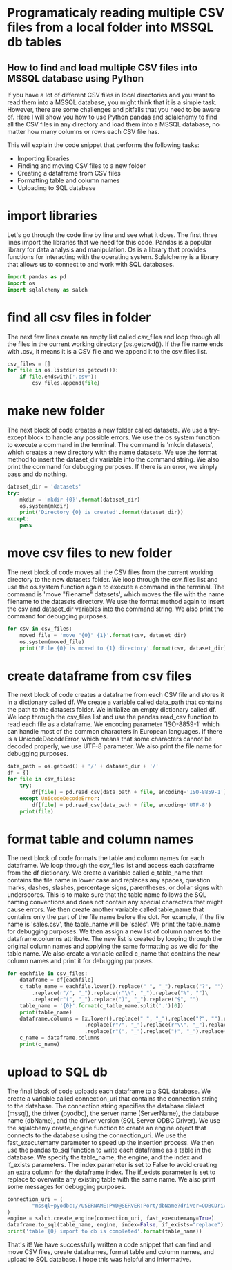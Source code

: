 # Programaticaly reading multiple CSV files from a local folder into MSSQL db tables

## How to find and load multiple CSV files into MSSQL database using Python

If you have a lot of different CSV files in local directories and you want to read them into a MSSQL database, you might think that it is a simple task. 
However, there are some challenges and pitfalls that you need to be aware of. Here I will show you how to use Python pandas and sqlalchemy to find all the CSV files in any directory and load them into a MSSQL database, no matter how many columns or rows each CSV file has.

This will explain the code snippet that performs the following tasks:
* Importing libraries
* Finding and moving CSV files to a new folder
* Creating a dataframe from CSV files
* Formatting table and column names
* Uploading to SQL database

# import libraries
Let's go through the code line by line and see what it does.
The first three lines import the libraries that we need for this code. Pandas is a popular library for data analysis and manipulation. Os is a library that provides functions for interacting with the operating system. Sqlalchemy is a library that allows us to connect to and work with SQL databases.
```python
import pandas as pd
import os
import sqlalchemy as salch
```
# find all csv files in folder
The next few lines create an empty list called csv_files and loop through all the files in the current working directory (os.getcwd()). If the file name ends with .csv, it means it is a CSV file and we append it to the csv_files list.

```python
csv_files = []
for file in os.listdir(os.getcwd()):
    if file.endswith('.csv'):
        csv_files.append(file)
```
# make new folder
The next block of code creates a new folder called datasets. We use a try-except block to handle any possible errors. We use the os.system function to execute a command in the terminal. The command is 'mkdir datasets', which creates a new directory with the name datasets. We use the format method to insert the dataset_dir variable into the command string. We also print the command for debugging purposes. If there is an error, we simply pass and do nothing.

```python
dataset_dir = 'datasets'
try:
    mkdir = 'mkdir {0}'.format(dataset_dir)
    os.system(mkdir)
    print('Directory {0} is created'.format(dataset_dir))
except:
    pass
```
# move csv files to new folder
The next block of code moves all the CSV files from the current working directory to the new datasets folder. We loop through the csv_files list and use the os.system function again to execute a command in the terminal. The command is 'move "filename" datasets', which moves the file with the name filename to the datasets directory. We use the format method again to insert the csv and dataset_dir variables into the command string. We also print the command for debugging purposes.

```python
for csv in csv_files:
    moved_file = 'move "{0}" {1}'.format(csv, dataset_dir)
    os.system(moved_file)
    print('File {0} is moved to {1} directory'.format(csv, dataset_dir))
```    
# create dataframe from csv files
The next block of code creates a dataframe from each CSV file and stores it in a dictionary called df. We create a variable called data_path that contains the path to the datasets folder. We initialize an empty dictionary called df. We loop through the csv_files list and use the pandas read_csv function to read each file as a dataframe. We encoding parameter 'ISO-8859-1' which can handle most of the common characters in European languages. If there is a UnicodeDecodeError, which means that some characters cannot be decoded properly, we use UTF-8 parameter. We also print the file name for debugging purposes.

```python
data_path = os.getcwd() + '/' + dataset_dir + '/'
df = {}
for file in csv_files:
    try:
        df[file] = pd.read_csv(data_path + file, encoding='ISO-8859-1')
    except UnicodeDecodeError:
        df[file] = pd.read_csv(data_path + file, encoding='UTF-8')
    print(file)
```
# format table and column names
The next block of code formats the table and column names for each dataframe. We loop through the csv_files list and access each dataframe from the df dictionary. We create a variable called c_table_name that contains the file name in lower case and replaces any spaces, question marks, dashes, slashes, percentage signs, parentheses, or dollar signs with underscores. This is to make sure that the table name follows the SQL naming conventions and does not contain any special characters that might cause errors. We then create another variable called table_name that contains only the part of the file name before the dot. For example, if the file name is 'sales.csv', the table_name will be 'sales'. We print the table_name for debugging purposes. We then assign a new list of column names to the dataframe.columns attribute. The new list is created by looping through the original column names and applying the same formatting as we did for the table name. We also create a variable called c_name that contains the new column names and print it for debugging purposes.

```python
for eachfile in csv_files:
    dataframe = df[eachfile]
    c_table_name = eachfile.lower().replace(" ", "_").replace("?", "").replace("-", "_")\
        .replace(r"/", "_").replace(r"\\", "_").replace("%", "")\
        .replace(r"(", "_").replace(")", "_").replace("$", "")
    table_name = '{0}'.format(c_table_name.split('.')[0])
    print(table_name)
    dataframe.columns = [x.lower().replace(" ", "_").replace("?", "").replace("-", "_")\
                         .replace(r"/", "_").replace(r"\\", "_").replace("%", "")\
                         .replace(r"(", "_").replace(")", "_").replace("$", "") for x in dataframe.columns]
    c_name = dataframe.columns
    print(c_name)
```
# upload to SQL db
The final block of code uploads each dataframe to a SQL database. We create a variable called connection_uri that contains the connection string to the database. The connection string specifies the database dialect (mssql), the driver (pyodbc), the server name (ServerName), the database name (dbName), and the driver version (SQL Server ODBC Driver). We use the sqlalchemy create_engine function to create an engine object that connects to the database using the connection_uri. We use the fast_executemany parameter to speed up the insertion process. We then use the pandas to_sql function to write each dataframe as a table in the database. We specify the table_name, the engine, and the index and if_exists parameters. The index parameter is set to False to avoid creating an extra column for the dataframe index. The if_exists parameter is set to replace to overwrite any existing table with the same name. We also print some messages for debugging purposes.

```python
connection_uri = (
        "mssql+pyodbc://USERNAME:PWD@SERVER:Port/dbName?driver=ODBCDriverForSQLServer"
)
engine = salch.create_engine(connection_uri, fast_executemany=True)
dataframe.to_sql(table_name, engine, index=False, if_exists="replace")
print('table {0} import to db is completed'.format(table_name))
```

That's it! We have successfully written a code snippet that can find and move CSV files, create dataframes, format table and column names, and upload to SQL database. 
I hope this was helpful and informative.
